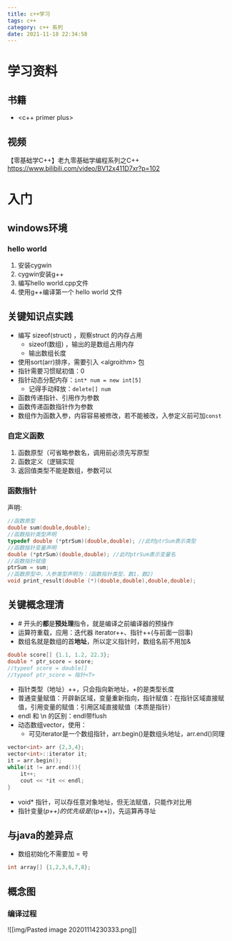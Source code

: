 ```yaml
---
title: c++学习
tags: c++
category: c++ 系列
date: 2021-11-18 22:34:58
---
```


# 学习资料
## 书籍
- <c++ primer plus>

## 视频
【零基础学C++】老九零基础学编程系列之C++
https://www.bilibili.com/video/BV12x411D7xr?p=102


# 入门
## windows环境
### hello world
1. 安装cygwin
2. cygwin安装g++
3. 编写hello world.cpp文件
4. 使用g++编译第一个 hello world 文件

## 关键知识点实践
- 编写 sizeof(struct) ，观察struct 的内存占用
	- sizeof(数组) ，输出的是数组占用内存
	- 输出数组长度
- 使用sort(arr)排序，需要引入 \<algroithm\> 包
- 指针需要习惯赋初值：0
- 指针动态分配内存：``int* num = new int[5]``
	- 记得手动释放：``delete[] num``
- 函数传递指针、引用作为参数
- 函数传递函数指针作为参数
- 数组作为函数入参，内容容易被修改，若不能被改，入参定义前可加`const`

### 自定义函数
1. 函数原型（可省略参数名，调用前必须先写原型
2. 函数定义（逻辑实现
3. 返回值类型不能是数组，参数可以


### 函数指针
声明:
```c++
//函数原型
double sum(double,double);
//函数指针类型声明
typedef double (*ptrSum)(double,double); //此时ptrSum表示类型
//函数指针变量声明
double (*ptrSum)(double,double); //此时ptrSum表示变量名
//函数指针赋值
ptrSum = sum;
//函数原型中，入参类型声明为：（函数指针类型，数1，数2)
void print_result(double (*)(double,double),double,double);
```
## 关键概念理清
- \# 开头的**都**是**预处理**指令，就是编译之前编译器的预操作
- 运算符重载，应用：迭代器 iterator++、指针++(与前面一回事)
- 数组名就是数组的首**地址**，所以定义指针时，数组名前不用加&
```c++
double score[] {1.1, 1.2, 22.3};
double * ptr_score = score;
//typeof score = double[]
//typeof ptr_score = 指针<T>
```
- 指针类型（地址）++，只会指向新地址，+的是类型长度
- 普通变量赋值：开辟新区域，变量重新指向，指针赋值：在指针区域直接赋值，引用变量的赋值：引用区域直接赋值（本质是指针）
- endl 和 \n 的区别：endl带flush
- 动态数组vector，使用：
	- 可见iterator是一个数组指针，arr.begin()是数组头地址，arr.end()同理
```c++
vector<int> arr {2,3,4};
vector<int>::iterator it;
it = arr.begin();
while(it != arr.end()){
	it++;
	cout << *it << endl;
}
```
- void* 指针，可以存任意对象地址，但无法赋值，只能作对比用
- 指针变量(*p++)的优先级是(*(p++))，先运算再寻址


## 与java的差异点
- 数组初始化不需要加 = 号
```c++
int array[] {1,2,3,6,7,8};
```


## 概念图
### 编译过程
![[img/Pasted image 20201114230333.png]]

